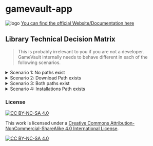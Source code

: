 # gamevault-app
![logo](https://gamevau.lt/img/logo-text-and-image-sbs.png)
[You can find the official Website/Documentation here](https://gamevau.lt)

## Library Technical Decision Matrix 

> This is probably irrelevant to you if you are not a developer.
> GameVault internally needs to behave different in each of the following scenarios.

<details>
<summary>Scenario 1: No paths exist</summary>  

| Path        | State           |
| :------------- |:-------------:|
| ``D:/GameVault/Downloads/(74) Assassin's Creed Unity/`` | ``empty or non-existent`` |
| ``D:/GameVault/Installations/(74) Assassin's Creed Unity/`` | ``empty or non-existent`` |

**When does this happen** 

- The Game was not even downloaded yet.
- The Game was deleted.

**What needs to be done**

- Don't show the game in download or library tab (obviously).

---

</details>

<details>
<summary>Scenario 2: Download Path exists</summary>
  
| Path        | State           |
| :------------- |:-------------:|
| ``D:/GameVault/Downloads/(74) Assassin's Creed Unity/`` | ``contains the (partial) game.zip`` |
| ``D:/GameVault/Installations/(74) Assassin's Creed Unity/`` | ``empty or non-existent`` |

**When does this happen**

- The Game is still downloading.
- The Game was freshly downloaded but not installed.
- The Game was installed sometime ago but then deleted but the download was never cleared (unlikely)

**What needs to be done**

- Identify the game using the id
- Show the Game as "Downloaded" in the Downloaded Tab
- Show the Game in the library but grey out the play button, inform the user that they **need to install** the game into the folder `D:/GameVault/Installations/(74) Assassin's Creed Unity/` to play and track it using gamevault.
- Change Download button to play button in Library View -> Game Details, link it to the Installations -> Game entry with greyed out play button.

---

</details>

<details>
<summary>Scenario 3: Both paths exist</summary>
  
| Path        | State           |
| :------------- |:-------------:|
| ``D:/GameVault/Downloads/(74) Assassin's Creed Unity/`` | ``contains the game.zip`` |
| ``D:/GameVault/Installations/(74) Assassin's Creed Unity/`` | ``contains game files (.exe)`` |

**When does this happen**

- The Game has been freshly installed and User has not deleted the download yet
- User forgot to delete download files or wants to keep it for offline/archival purposes.

**What needs to be done**

- Identify the game using the id
- Make the game playable in Installations tab
- Offer User to clear the download folder using "Clear All" button, now that the game is installed to save some space.
- Change Download button to play button in Library View -> Game Details, link it to the Installations -> Game entry.
- Cracktime Daemon monitors Game Folder for running exes

---

</details>

<details>
<summary>Scenario 4: Installations Path exists</summary>
  
| Path        | State           |
| :------------- |:-------------:|
| ``D:/GameVault/Downloads/(74) Assassin's Creed Unity/`` | ``empty or non-existent`` |
| ``D:/GameVault/Installations/(74) Assassin's Creed Unity/`` | ``contains game files (.exe)`` |

**When does this happen**

- The Game has been installed and the Download deleted.

**What needs to be done**

- Identify the game using the id
- Make the game playable in Installations tab
- Offer User to clear the download folder using "Clear All" button, now that the game is installed to save some space.
- Change Download button to play button in Library View -> Game Details, link it to the Installations -> Game entry.
- Cracktime Daemon monitors Game Folder for running exes

---

</details>

### License
[![CC BY-NC-SA 4.0][cc-by-nc-sa-shield]][cc-by-nc-sa]

This work is licensed under a
[Creative Commons Attribution-NonCommercial-ShareAlike 4.0 International License][cc-by-nc-sa].

[![CC BY-NC-SA 4.0][cc-by-nc-sa-image]][cc-by-nc-sa]

[cc-by-nc-sa]: http://creativecommons.org/licenses/by-nc-sa/4.0/
[cc-by-nc-sa-image]: https://licensebuttons.net/l/by-nc-sa/4.0/88x31.png
[cc-by-nc-sa-shield]: https://img.shields.io/badge/License-CC%20BY--NC--SA%204.0-lightgrey.svg

